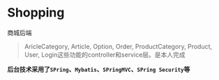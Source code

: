 # Shopping

商城后端

>AricleCategory, Article, Option, Order, ProductCategory, Product, User, Login这些功能的controller和service层。是本人完成

**后台技术采用了`SPring`、`Mybatis`、`SPringMVC`、`SPring Security`等**

